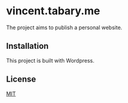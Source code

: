 # vincent.tabary.me

The project aims to publish a personal website.

## Installation

This project is built with Wordpress.

## License

[MIT](https://choosealicense.com/licenses/mit/)
